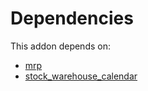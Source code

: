 # Dependencies

This addon depends on:

- [mrp](https://github.com/bringout/oca-ocb-mrp/tree/2829be3138755add397c1199488f39925393daaf/odoo-bringout-oca-ocb-mrp)
- [stock_warehouse_calendar](https://github.com/bringout/oca-workflow-process)
